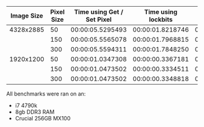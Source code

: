 | Image Size | Pixel Size | Time using Get / Set Pixel | Time using lockbits | Time using lockbits parallel |
|------------|------------|----------------------------|---------------------|------------------------------|
| 4328x2885  | 50         | 00:00:05.5295493           | 00:00:01.8218746    | 00:00:00.8974414             |
|            | 150        | 00:00:05.5565078           | 00:00:01.7968815    | 00:00:00.5632735             |
|            | 300        | 00:00:05.5594311           | 00:00:01.7848250    | 00:00:00.4689393             |
| 1920x1200  | 50         | 00:00:01.0347308           | 00:00:00.3367181    | 00:00:00.1735539             |
|            | 150        | 00:00:01.0473502           | 00:00:00.3334511    | 00:00:00.1107908             |
|            | 300        | 00:00:01.0473502           | 00:00:00.3348818    | 00:00:00.0958788             |


All benchmarks were ran on an:
* i7 4790k 
* 8gb DDR3 RAM 
* Crucial 256GB MX100 
